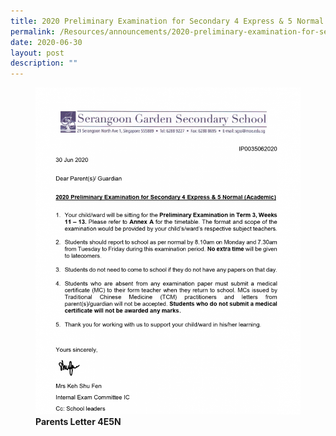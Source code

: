 ```yaml
---
title: 2020 Preliminary Examination for Secondary 4 Express & 5 Normal (Academic)
permalink: /Resources/announcements/2020-preliminary-examination-for-secondary-4-express-5-normal-academic/
date: 2020-06-30
layout: post
description: ""
---
```

<figure>
 <img src="/images/Parents-letter-prelims-s4E-5NA-768x947.png">
<figcaption>
	<strong> Parents Letter 4E5N </strong>
	</figcaption>
</figure>